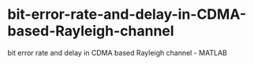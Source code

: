 # bit-error-rate-and-delay-in-CDMA-based-Rayleigh-channel
bit error rate and delay in CDMA based Rayleigh channel - MATLAB
